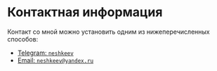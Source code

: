 # Контактная информация

Контакт со мной можно установить одним из нижеперечисленных способов:

- [Telegram: `neshkeev`](https://t.me/neshkeev)
- [Email: `neshkeev@yandex.ru`](mailto:neshkeev@yandex.ru)